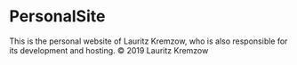 # PersonalSite
This is the personal website of Lauritz Kremzow, who is also responsible for its development and hosting.
© 2019 Lauritz Kremzow
